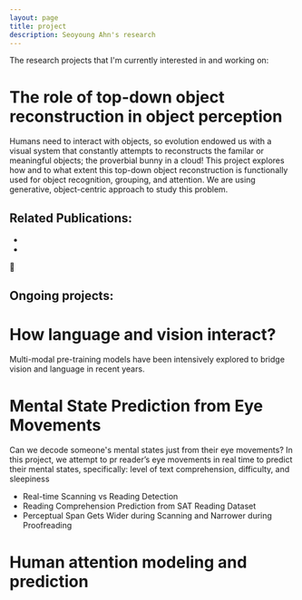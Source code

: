```yaml
---
layout: page
title: project
description: Seoyoung Ahn's research
---
```


The research projects that I'm currently interested in and working on:

# The role of top-down object reconstruction in object perception
Humans need to interact with objects, so evolution endowed us with a visual system that constantly attempts to reconstructs the familar or meaningful objects; the proverbial bunny in a cloud! This project explores how and to what extent this top-down object reconstruction is functionally used for object recognition, grouping, and attention. We are using generative, object-centric approach to study this problem.

## Related Publications:
- 
- 

:file_folder:
## Ongoing projects:


# How language and vision interact? 

Multi-modal pre-training models have been intensively explored to bridge vision and language in recent years.

# Mental State Prediction from Eye Movements 
Can we decode someone's mental states just from their eye movements? In this project, we attempt to pr
reader’s eye movements in real time to predict their mental states, specifically: level of text comprehension, difficulty, and sleepiness

- Real-time Scanning vs Reading Detection
- Reading Comprehension Prediction from SAT Reading Dataset
- Perceptual Span Gets Wider during Scanning and Narrower during Proofreading



# Human attention modeling and prediction




<!-- [click here for the most recent version of the paper]({{ BASE_PATH}}/pages/working_papers/sample-working-paper.pdf) -->


<!-- Note: this is how to write a comment in HTML. Everything in here won't show up on your webpage.-->

<!--
To increase the size of the title, use fewer # in front of the paper title.
To decrease the size of the title, use more #. 
To remove the italics, remove the * before and after the description
To remove the underline from the title, remove the <u> tags (<u> and </u>)
-->
